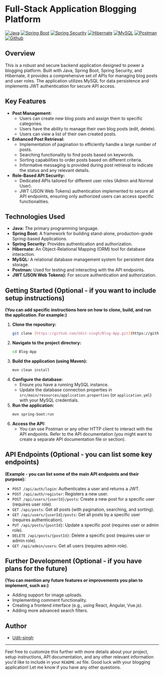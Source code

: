 # Full-Stack Application Blogging Platform

[![Java](https://img.shields.io/badge/Java-17-orange.svg)](https://www.java.com/)
[![Spring Boot](https://img.shields.io/badge/Spring%20Boot-3.x-brightgreen.svg)](https://spring.io/projects/spring-boot)
[![Spring Security](https://img.shields.io/badge/Spring%20Security-6.x-blue.svg)](https://spring.io/projects/spring-security)
[![Hibernate](https://img.shields.io/badge/Hibernate-6.x-red.svg)](https://hibernate.org/)
[![MySQL](https://img.shields.io/badge/MySQL-8.x-yellow.svg)](https://www.mysql.com/)
[![Postman](https://img.shields.io/badge/Postman-FF6C37.svg)](https://www.postman.com/)
[![Github](https://img.shields.io/badge/Github-black.svg?style=flat&logo=github)](https://github.com/Udit-singh/Blog-App)

## Overview

This is a robust and secure backend application designed to power a blogging platform. Built with Java, Spring Boot, Spring Security, and Hibernate, it provides a comprehensive set of APIs for managing blog posts and user roles. The application utilizes MySQL for data persistence and implements JWT authentication for secure API access.

## Key Features

* **Post Management:**
    * Users can create new blog posts and assign them to specific categories.
    * Users have the ability to manage their own blog posts (edit, delete).
    * Users can view a list of their own created posts.
* **Enhanced Post Retrieval:**
    * Implementation of pagination to efficiently handle a large number of posts.
    * Searching functionality to find posts based on keywords.
    * Sorting capabilities to order posts based on different criteria.
    * Informative messaging is provided during post retrieval to indicate the status and any relevant details.
* **Role-Based API Security:**
    * Dedicated APIs tailored for different user roles (Admin and Normal User).
    * JWT (JSON Web Tokens) authentication implemented to secure all API endpoints, ensuring only authorized users can access specific functionalities.

## Technologies Used

* **Java:** The primary programming language.
* **Spring Boot:** A framework for building stand-alone, production-grade Spring-based Applications.
* **Spring Security:** Provides authentication and authorization.
* **Hibernate:** An Object-Relational Mapping (ORM) tool for database interaction.
* **MySQL:** A relational database management system for persistent data storage.
* **Postman:** Used for testing and interacting with the API endpoints.
* **JWT (JSON Web Tokens):** For secure authentication and authorization.

## Getting Started (Optional - if you want to include setup instructions)

**(You can add specific instructions here on how to clone, build, and run the application. For example:)**

1.  **Clone the repository:**
    ```bash
    git clone [https://github.com/Udit-singh/Blog-App.git](https://github.com/Udit-singh/Blog-App.git)
    ```
2.  **Navigate to the project directory:**
    ```bash
    cd Blog-App
    ```
3.  **Build the application (using Maven):**
    ```bash
    mvn clean install
    ```
4.  **Configure the database:**
    * Ensure you have a running MySQL instance.
    * Update the database connection properties in `src/main/resources/application.properties` (or `application.yml`) with your MySQL credentials.
5.  **Run the application:**
    ```bash
    mvn spring-boot:run
    ```
6.  **Access the API:**
    * You can use Postman or any other HTTP client to interact with the API endpoints. Refer to the API documentation (you might want to create a separate API documentation file or section).

## API Endpoints (Optional - you can list some key endpoints)

**(Example - you can list some of the main API endpoints and their purpose):**

* `POST /api/auth/login`: Authenticates a user and returns a JWT.
* `POST /api/auth/register`: Registers a new user.
* `POST /api/users/{userId}/posts`: Create a new post for a specific user (requires user role).
* `GET /api/posts`: Get all posts (with pagination, searching, and sorting).
* `GET /api/users/{userId}/posts`: Get all posts by a specific user (requires authentication).
* `PUT /api/posts/{postId}`: Update a specific post (requires user or admin role).
* `DELETE /api/posts/{postId}`: Delete a specific post (requires user or admin role).
* `GET /api/admin/users`: Get all users (requires admin role).

## Further Development (Optional - if you have plans for the future)

**(You can mention any future features or improvements you plan to implement, such as:)**

* Adding support for image uploads.
* Implementing comment functionality.
* Creating a frontend interface (e.g., using React, Angular, Vue.js).
* Adding more advanced search filters.

## Author

* [Udit-singh](https://github.com/Udit-singh)

---

Feel free to customize this further with more details about your project, setup instructions, API documentation, and any other relevant information you'd like to include in your `README.md` file. Good luck with your blogging application! Let me know if you have any other questions.
